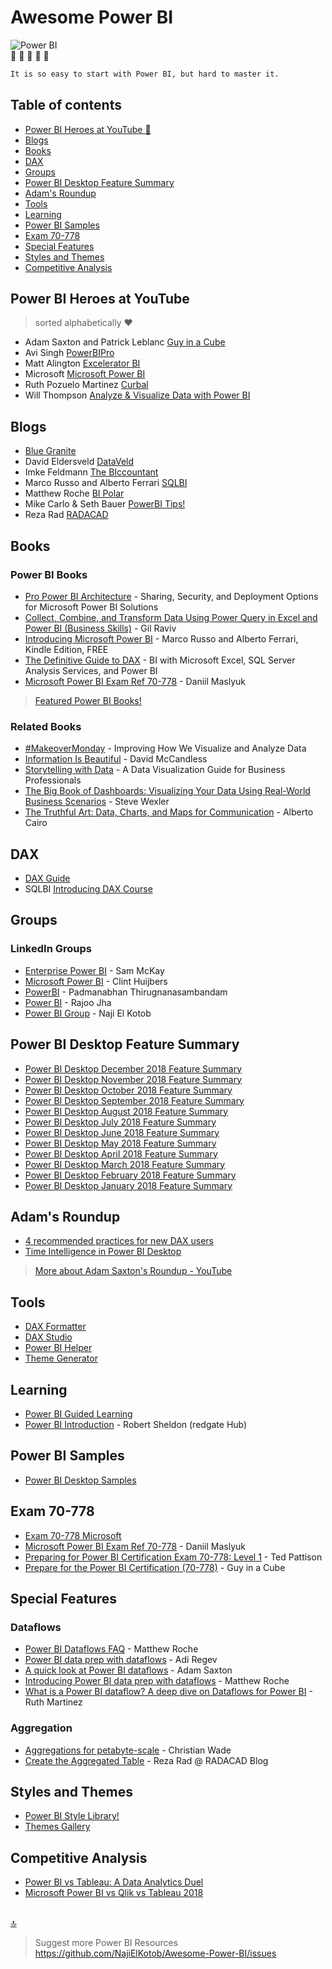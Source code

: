 # Awesome Power BI

![Power BI](https://github.com/NajiElKotob/Awesome-Power-BI/blob/master/Images/power-bi-logo.png)  
:yellow_heart: :yellow_heart: :yellow_heart: :yellow_heart: :yellow_heart:

```sh
It is so easy to start with Power BI, but hard to master it. 
```

## Table of contents

* [Power BI Heroes at YouTube :star2:](#power-bi-heroes-at-youtube)
* [Blogs](#blogs)
* [Books](#books)
* [DAX](#dax)
* [Groups](#groups)
* [Power BI Desktop Feature Summary](#power-bi-desktop-feature-summary)
* [Adam's Roundup](#adams-roundup)
* [Tools](#tools)
* [Learning](#learning)
* [Power BI Samples](#power-bi-samples)
* [Exam 70-778](#exam-70-778)
* [Special Features](#special-features)
* [Styles and Themes](#styles-and-themes)
* [Competitive Analysis](#competitive-analysis)


## Power BI Heroes at YouTube
> sorted alphabetically :heart:

* Adam Saxton and Patrick Leblanc [Guy in a Cube](https://lnkd.in/dcPxt3k)
* Avi Singh [PowerBIPro](https://lnkd.in/dffuDBa)
* Matt Alington [Excelerator BI](https://www.youtube.com/channel/UCJIC_Bi1VNsf2QTLOlcTrzA)
* Microsoft [Microsoft Power BI](https://www.youtube.com/user/mspowerbi)
* Ruth Pozuelo Martinez [Curbal](https://lnkd.in/dAfAQik)
* Will Thompson [Analyze & Visualize Data with Power BI](https://lnkd.in/dVrZKv8)



## Blogs
* [Blue Granite](https://www.blue-granite.com/blog/topic/power-bi)
* David Eldersveld [DataVeld](https://dataveld.com/category/tutorial)
* Imke Feldmann [The BIccountant](https://www.thebiccountant.com/category/power-bi/)
* Marco Russo and Alberto Ferrari [SQLBI](https://www.sqlbi.com/articles/?author=&tag_id=401)
* Matthew Roche [BI Polar](https://ssbipolar.com/category/power-bi/)
* Mike Carlo & Seth Bauer [PowerBI Tips!](http://www.powerbi.tips)
* Reza Rad [RADACAD](http://www.radacad.com/blog)


## Books
### Power BI Books
* [Pro Power BI Architecture](https://amzn.to/2E8IshF) - Sharing, Security, and Deployment Options for Microsoft Power BI Solutions 
* [Collect, Combine, and Transform Data Using Power Query in Excel and Power BI (Business Skills)](https://amzn.to/2QaC9Rh) - Gil Raviv
* [Introducing Microsoft Power BI](https://amzn.to/2rhiwYF) - Marco Russo and Alberto Ferrari, Kindle Edition, FREE
* [The Definitive Guide to DAX](https://amzn.to/2E7kaE5) - BI with Microsoft Excel, SQL Server Analysis Services, and Power BI
* [Microsoft Power BI Exam Ref 70-778](https://amzn.to/2UIB1Tz) - Daniil Maslyuk

> [Featured Power BI Books!](http://bit.ly/FeaturedPowerBIBooks)

### Related Books
* [#MakeoverMonday](https://amzn.to/2rsgJ33) - Improving How We Visualize and Analyze Data
* [Information Is Beautiful](https://amzn.to/2RjHgya) - David McCandless
* [Storytelling with Data](https://amzn.to/2Qht2yd) - A Data Visualization Guide for Business Professionals
* [The Big Book of Dashboards: Visualizing Your Data Using Real-World Business Scenarios](https://amzn.to/2rSUTWX) - Steve Wexler
* [The Truthful Art: Data, Charts, and Maps for Communication](https://amzn.to/2Va8VAB) - Alberto Cairo


## DAX
* [DAX Guide](https://dax.guide/)
* SQLBI [Introducing DAX Course](https://www.sqlbi.com/p/introducing-dax-video-course/)

## Groups
### LinkedIn Groups
* [Enterprise Power BI](https://www.linkedin.com/groups/12004506/) - Sam McKay
* [Microsoft Power BI](https://www.linkedin.com/groups/5096169/) - Clint Huijbers
* [PowerBI](https://www.linkedin.com/groups/6718028) - Padmanabhan Thirugnanasambandam
* [Power BI](https://www.linkedin.com/groups/8256390) - Rajoo Jha
* [Power BI Group](https://www.linkedin.com/groups/12107140) - Naji El Kotob


## Power BI Desktop Feature Summary
* [Power BI Desktop December 2018 Feature Summary](https://powerbi.microsoft.com/en-us/blog/power-bi-desktop-december-2018-feature-summary)
* [Power BI Desktop November 2018 Feature Summary](https://powerbi.microsoft.com/en-us/blog/power-bi-desktop-november-2018-feature-summary)
* [Power BI Desktop October 2018 Feature Summary](https://powerbi.microsoft.com/en-us/blog/power-bi-desktop-october-2018-feature-summary)
* [Power BI Desktop September 2018 Feature Summary](https://powerbi.microsoft.com/en-us/blog/power-bi-desktop-september-2018-feature-summary)
* [Power BI Desktop August 2018 Feature Summary](https://powerbi.microsoft.com/en-us/blog/power-bi-desktop-august-2018-feature-summary)
* [Power BI Desktop July 2018 Feature Summary](https://powerbi.microsoft.com/en-us/blog/power-bi-desktop-july-2018-feature-summary)
* [Power BI Desktop June 2018 Feature Summary](https://powerbi.microsoft.com/en-us/blog/power-bi-desktop-june-2018-feature-summary)
* [Power BI Desktop May 2018 Feature Summary](https://powerbi.microsoft.com/en-us/blog/power-bi-desktop-may-2018-feature-summary)
* [Power BI Desktop April 2018 Feature Summary](https://powerbi.microsoft.com/en-us/blog/power-bi-desktop-april-2018-feature-summary)
* [Power BI Desktop March 2018 Feature Summary](https://powerbi.microsoft.com/en-us/blog/power-bi-desktop-march-2018-feature-summary)
* [Power BI Desktop February 2018 Feature Summary](https://powerbi.microsoft.com/en-us/blog/power-bi-desktop-february-2018-feature-summary)
* [Power BI Desktop January 2018 Feature Summary](https://powerbi.microsoft.com/en-us/blog/power-bi-desktop-january-2018-feature-summary)

## Adam's Roundup
* [4 recommended practices for new DAX users](https://powerbi.microsoft.com/en-us/blog/4-recommended-practices-for-new-dax-users/)
* [Time Intelligence in Power BI Desktop](https://www.sqlbi.com/articles/time-intelligence-in-power-bi-desktop/)
> [More about Adam Saxton's Roundup - YouTube](https://www.youtube.com/channel/UCFp1vaKzpfvoGai0vE5VJ0w/search?query=roundup)

## Tools
* [DAX Formatter](https://www.sqlbi.com/tools/dax-formatter)
* [DAX Studio](https://www.sqlbi.com/tools/dax-studio/)
* [Power BI Helper](http://radacad.com/power-bi-helper)
* [Theme Generator](https://powerbi.tips/tools/color-theme-generator)


## Learning
* [Power BI Guided Learning](https://docs.microsoft.com/en-us/power-bi/guided-learning)
* [Power BI Introduction](https://www.red-gate.com/simple-talk/sql/bi/power-bi-part-1-introduction/) - Robert Sheldon (redgate Hub)

## Power BI Samples
* [Power BI Desktop Samples](https://github.com/Microsoft/powerbi-desktop-samples/tree/master/2018)

## Exam 70-778
* [Exam 70-778 Microsoft](https://www.microsoft.com/en-us/learning/exam-70-778.aspx)
* [Microsoft Power BI Exam Ref 70-778](https://amzn.to/2UIB1Tz) - Daniil Maslyuk
* [Preparing for Power BI Certification Exam 70-778: Level 1](https://www.youtube.com/watch?v=CTgzCTFMNnk) - Ted Pattison
* [Prepare for the Power BI Certification (70-778)](https://www.youtube.com/playlist?list=PLv2BtOtLblH1dQPV49Ni12olDcUoW-GEl) - Guy in a Cube


## Special Features
### Dataflows
* [Power BI Dataflows FAQ](https://ssbipolar.com/2018/11/27/power-bi-dataflows-faq/) - Matthew Roche
* [Power BI data prep with dataflows](https://powerbi.microsoft.com/en-us/blog/introducing-power-bi-data-prep-wtih-dataflows/) - Adi Regev
* [A quick look at Power BI dataflows](https://www.youtube.com/watch?v=veuxofp0ZIg) - Adam Saxton
* [Introducing Power BI data prep with dataflows](https://www.youtube.com/watch?v=0bJpCVj3JfQ) - Matthew Roche
* [What is a Power BI dataflow? A deep dive on Dataflows for Power BI](https://www.youtube.com/watch?v=bkFG8s_9sGE) - Ruth Martinez

### Aggregation
* [Aggregations for petabyte-scale](https://powerbi.microsoft.com/en-us/blog/aggregations-for-petabyte-scale-bi-available-in-the-power-bi-service/) - Christian Wade
* [Create the Aggregated Table](http://radacad.com/power-bi-aggregation-step-1-create-the-aggregated-table) -  Reza Rad @ RADACAD Blog

## Styles and Themes
* [Power BI Style Library!](http://pbiux.azurewebsites.net)
* [Themes Gallery](http://bit.ly/PowerBI-ThemeGallery)


## Competitive Analysis
* [Power BI vs Tableau: A Data Analytics Duel](https://technologyadvice.com/blog/information-technology/power-bi-vs-tableau/)
* [Microsoft Power BI vs Qlik vs Tableau 2018](https://chanmingman.wordpress.com/2018/02/28/microsoft-power-bi-vs-qlik-vs-tableau-2018)


<br/>[:top:](#table-of-contents)

> Suggest more Power BI Resources https://github.com/NajiElKotob/Awesome-Power-BI/issues

